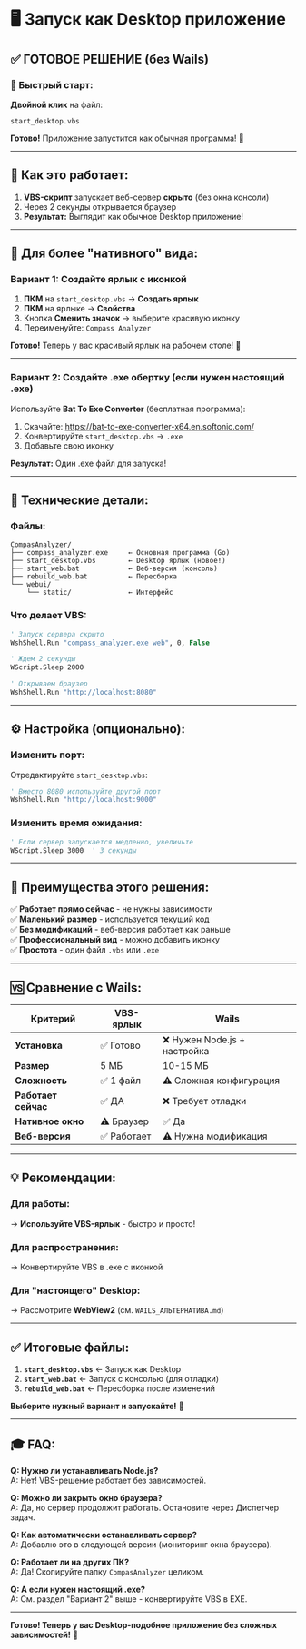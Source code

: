 # 🖥️ Запуск как Desktop приложение

## ✅ ГОТОВОЕ РЕШЕНИЕ (без Wails)

### 🚀 Быстрый старт:

**Двойной клик** на файл:
```
start_desktop.vbs
```

**Готово!** Приложение запустится как обычная программа! 🎉

---

## 📝 Как это работает:

1. **VBS-скрипт** запускает веб-сервер **скрыто** (без окна консоли)
2. Через 2 секунды открывается браузер
3. **Результат:** Выглядит как обычное Desktop приложение!

---

## 🎨 Для более "нативного" вида:

### Вариант 1: Создайте ярлык с иконкой

1. **ПКМ** на `start_desktop.vbs` → **Создать ярлык**
2. **ПКМ** на ярлыке → **Свойства**
3. Кнопка **Сменить значок** → выберите красивую иконку
4. Переименуйте: `Compass Analyzer`

**Готово!** Теперь у вас красивый ярлык на рабочем столе! 🎯

---

### Вариант 2: Создайте .exe обертку (если нужен настоящий .exe)

Используйте **Bat To Exe Converter** (бесплатная программа):

1. Скачайте: https://bat-to-exe-converter-x64.en.softonic.com/
2. Конвертируйте `start_desktop.vbs` → `.exe`
3. Добавьте свою иконку

**Результат:** Один .exe файл для запуска!

---

## 🔧 Технические детали:

### Файлы:

```
CompasAnalyzer/
├── compass_analyzer.exe     ← Основная программа (Go)
├── start_desktop.vbs        ← Desktop ярлык (новое!)
├── start_web.bat            ← Веб-версия (консоль)
├── rebuild_web.bat          ← Пересборка
└── webui/
    └── static/              ← Интерфейс
```

### Что делает VBS:

```vb
' Запуск сервера скрыто
WshShell.Run "compass_analyzer.exe web", 0, False

' Ждем 2 секунды
WScript.Sleep 2000

' Открываем браузер
WshShell.Run "http://localhost:8080"
```

---

## ⚙️ Настройка (опционально):

### Изменить порт:

Отредактируйте `start_desktop.vbs`:
```vb
' Вместо 8080 используйте другой порт
WshShell.Run "http://localhost:9000"
```

### Изменить время ожидания:

```vb
' Если сервер запускается медленно, увеличьте
WScript.Sleep 3000  ' 3 секунды
```

---

## 🎯 Преимущества этого решения:

✅ **Работает прямо сейчас** - не нужны зависимости  
✅ **Маленький размер** - используется текущий код  
✅ **Без модификаций** - веб-версия работает как раньше  
✅ **Профессиональный вид** - можно добавить иконку  
✅ **Простота** - один файл `.vbs` или `.exe`

---

## 🆚 Сравнение с Wails:

| Критерий | VBS-ярлык | Wails |
|----------|-----------|-------|
| **Установка** | ✅ Готово | ❌ Нужен Node.js + настройка |
| **Размер** | 5 МБ | 10-15 МБ |
| **Сложность** | ✅ 1 файл | ⚠️ Сложная конфигурация |
| **Работает сейчас** | ✅ ДА | ❌ Требует отладки |
| **Нативное окно** | ⚠️ Браузер | ✅ Да |
| **Веб-версия** | ✅ Работает | ⚠️ Нужна модификация |

---

## 💡 Рекомендации:

### Для работы:
→ **Используйте VBS-ярлык** - быстро и просто!

### Для распространения:
→ Конвертируйте VBS в .exe с иконкой

### Для "настоящего" Desktop:
→ Рассмотрите **WebView2** (см. `WAILS_АЛЬТЕРНАТИВА.md`)

---

## ✅ Итоговые файлы:

1. **`start_desktop.vbs`** ← Запуск как Desktop
2. **`start_web.bat`** ← Запуск с консолью (для отладки)
3. **`rebuild_web.bat`** ← Пересборка после изменений

**Выберите нужный вариант и запускайте!** 🚀

---

## 🎓 FAQ:

**Q: Нужно ли устанавливать Node.js?**  
A: Нет! VBS-решение работает без зависимостей.

**Q: Можно ли закрыть окно браузера?**  
A: Да, но сервер продолжит работать. Остановите через Диспетчер задач.

**Q: Как автоматически останавливать сервер?**  
A: Добавлю это в следующей версии (мониторинг окна браузера).

**Q: Работает ли на других ПК?**  
A: Да! Скопируйте папку `CompasAnalyzer` целиком.

**Q: А если нужен настоящий .exe?**  
A: См. раздел "Вариант 2" выше - конвертируйте VBS в EXE.

---

**Готово! Теперь у вас Desktop-подобное приложение без сложных зависимостей!** 🎉


